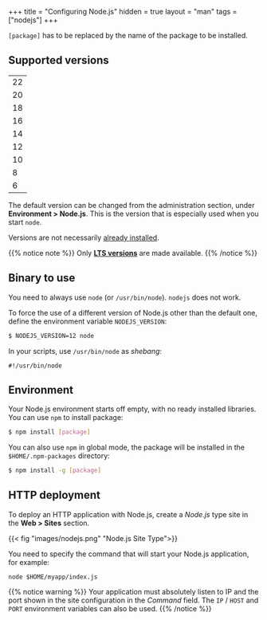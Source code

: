 +++
title = "Configuring Node.js"
hidden = true
layout = "man"
tags = ["nodejs"]
+++

`[package]` has to be replaced by the name of the package to be installed.

## Supported versions

||
|---|
| 22 |
| 20 |
| 18 |
| 16 |
| 14 |
| 12 |
| 10 |
| 8  |
| 6  |

The default version can be changed from the administration section, under **Environment > Node.js**. This is the version that is especially used when you start `node`.

Versions are not necessarily [already installed](languages#versions).

{{% notice note %}}
Only **[LTS versions](https://nodejs.org/en/about/previous-releases)** are made available.
{{% /notice %}}

## Binary to use

You need to always use `node` (or `/usr/bin/node`). `nodejs` does not work.

To force the use of a different version of Node.js other than the default one, define the environment variable `NODEJS_VERSION`:

```sh
$ NODEJS_VERSION=12 node
```

In your scripts, use `/usr/bin/node` as *shebang*:

```
#!/usr/bin/node
```

## Environment

Your Node.js environment starts off empty, with no ready installed libraries. You can use `npm` to install package:

```sh
$ npm install [package]
```

You can also use `npm` in global mode, the package will be installed in the `$HOME/.npm-packages` directory:

```sh
$ npm install -g [package]
```

## HTTP deployment

To deploy an HTTP application with Node.js, create a *Node.js* type site in the **Web > Sites** section.

{{< fig "images/nodejs.png" "Node.js Site Type">}}

You need to specify the command that will start your Node.js application, for example:

```
node $HOME/myapp/index.js
```

{{% notice warning %}}
Your application must absolutely listen to IP and the port shown in the site configuration in the *Command* field. The `IP` / `HOST` and `PORT` environment variables can also be used.
{{% /notice %}}
